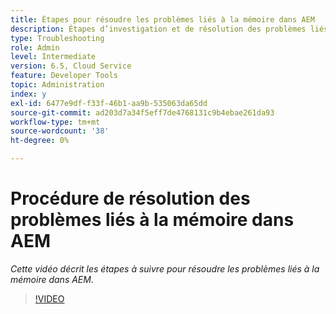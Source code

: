 ```yaml
---
title: Étapes pour résoudre les problèmes liés à la mémoire dans AEM
description: Étapes d’investigation et de résolution des problèmes liés à la mémoire
type: Troubleshooting
role: Admin
level: Intermediate
version: 6.5, Cloud Service
feature: Developer Tools
topic: Administration
index: y
exl-id: 6477e9df-f33f-46b1-aa9b-535063da65dd
source-git-commit: ad203d7a34f5eff7de4768131c9b4ebae261da93
workflow-type: tm+mt
source-wordcount: '38'
ht-degree: 0%

---
```


# Procédure de résolution des problèmes liés à la mémoire dans AEM

*Cette vidéo décrit les étapes à suivre pour résoudre les problèmes liés à la mémoire dans AEM.*

>[!VIDEO](https://video.tv.adobe.com/v/335473?quality=9&learn=on)
